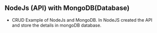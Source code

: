 ## NodeJs (API) with MongoDB(Database)

- CRUD Example of NodeJs and MongoDB. In NodeJS created the API and store the details in mongoDB database.
